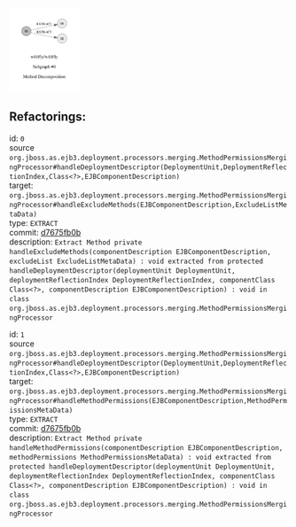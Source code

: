 <img src=subgraph_atomic_0.svg width=25%>

## Refactorings:

id: `0`\
source `org.jboss.as.ejb3.deployment.processors.merging.MethodPermissionsMergingProcessor#handleDeploymentDescriptor(DeploymentUnit,DeploymentReflectionIndex,Class<?>,EJBComponentDescription)`\
target: `org.jboss.as.ejb3.deployment.processors.merging.MethodPermissionsMergingProcessor#handleExcludeMethods(EJBComponentDescription,ExcludeListMetaData)`\
type: `EXTRACT`\
commit: [d7675fb0b](https://github.com/wildfly/wildfly/commit/d7675fb0b19d3d22978e79954f441eeefd74a3b2)\
description: `Extract Method private handleExcludeMethods(componentDescription EJBComponentDescription, excludeList ExcludeListMetaData) : void extracted from protected handleDeploymentDescriptor(deploymentUnit DeploymentUnit, deploymentReflectionIndex DeploymentReflectionIndex, componentClass Class<?>, componentDescription EJBComponentDescription) : void in class org.jboss.as.ejb3.deployment.processors.merging.MethodPermissionsMergingProcessor`

id: `1`\
source `org.jboss.as.ejb3.deployment.processors.merging.MethodPermissionsMergingProcessor#handleDeploymentDescriptor(DeploymentUnit,DeploymentReflectionIndex,Class<?>,EJBComponentDescription)`\
target: `org.jboss.as.ejb3.deployment.processors.merging.MethodPermissionsMergingProcessor#handleMethodPermissions(EJBComponentDescription,MethodPermissionsMetaData)`\
type: `EXTRACT`\
commit: [d7675fb0b](https://github.com/wildfly/wildfly/commit/d7675fb0b19d3d22978e79954f441eeefd74a3b2)\
description: `Extract Method private handleMethodPermissions(componentDescription EJBComponentDescription, methodPermissions MethodPermissionsMetaData) : void extracted from protected handleDeploymentDescriptor(deploymentUnit DeploymentUnit, deploymentReflectionIndex DeploymentReflectionIndex, componentClass Class<?>, componentDescription EJBComponentDescription) : void in class org.jboss.as.ejb3.deployment.processors.merging.MethodPermissionsMergingProcessor`

